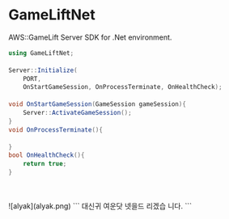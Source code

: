 GameLiftNet
====

AWS::GameLift Server SDK for .Net environment.

```cs
using GameLiftNet;

Server::Initialize(
    PORT,
    OnStartGameSession, OnProcessTerminate, OnHealthCheck);

void OnStartGameSession(GameSession gameSession){
    Server::ActivateGameSession();
}
void OnProcessTerminate(){

}
bool OnHealthCheck(){
    return true;
}
```
<br>
<br>
![alyak](alyak.png)
```
대신귀
여운닷
넷을드
리겠습
니다.
```